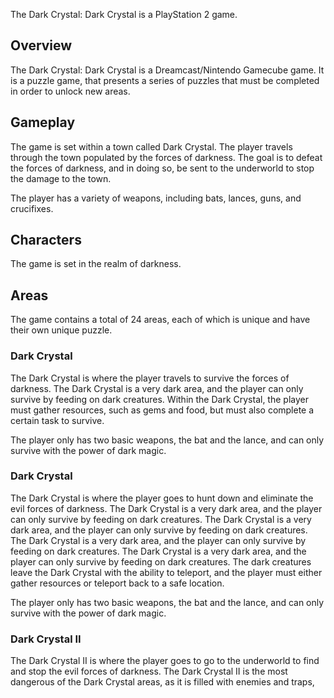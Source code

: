 The Dark Crystal: Dark Crystal is a PlayStation 2 game.

## Overview

The Dark Crystal: Dark Crystal is a Dreamcast/Nintendo Gamecube game. It is a puzzle game, that presents a series of puzzles that must be completed in order to unlock new areas.

## Gameplay

The game is set within a town called Dark Crystal. The player travels through the town populated by the forces of darkness. The goal is to defeat the forces of darkness, and in doing so, be sent to the underworld to stop the damage to the town.

The player has a variety of weapons, including bats, lances, guns, and crucifixes.

## Characters

The game is set in the realm of darkness.

## Areas

The game contains a total of 24 areas, each of which is unique and have their own unique puzzle.

### Dark Crystal

The Dark Crystal is where the player travels to survive the forces of darkness. The Dark Crystal is a very dark area, and the player can only survive by feeding on dark creatures. Within the Dark Crystal, the player must gather resources, such as gems and food, but must also complete a certain task to survive.

The player only has two basic weapons, the bat and the lance, and can only survive with the power of dark magic.

### Dark Crystal

The Dark Crystal is where the player goes to hunt down and eliminate the evil forces of darkness. The Dark Crystal is a very dark area, and the player can only survive by feeding on dark creatures. The Dark Crystal is a very dark area, and the player can only survive by feeding on dark creatures. The Dark Crystal is a very dark area, and the player can only survive by feeding on dark creatures. The Dark Crystal is a very dark area, and the player can only survive by feeding on dark creatures. The dark creatures leave the Dark Crystal with the ability to teleport, and the player must either gather resources or teleport back to a safe location.

The player only has two basic weapons, the bat and the lance, and can only survive with the power of dark magic.

### Dark Crystal II

The Dark Crystal II is where the player goes to go to the underworld to find and stop the evil forces of darkness. The Dark Crystal II is the most dangerous of the Dark Crystal areas, as it is filled with enemies and traps,